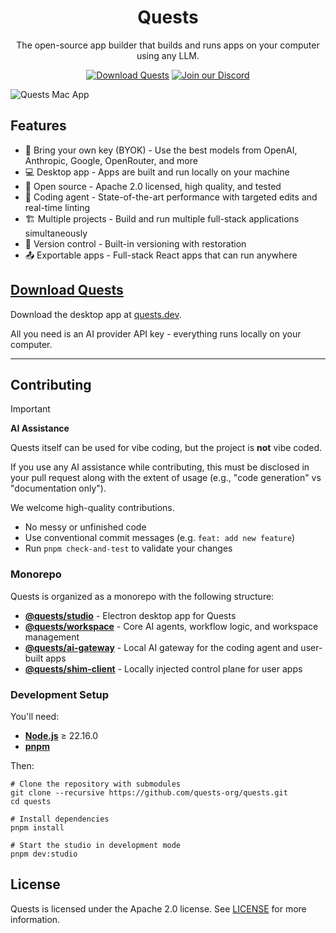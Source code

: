 <h1 align="center">Quests</h1>

<p align="center">
  The open-source app builder that builds and runs apps on your computer using any LLM.
</p>

<p align="center">
  <a href="https://quests.dev?ref=github-readme-quests"><img src="https://img.shields.io/badge/Download%20Quests-0e4bbd?logo=data:image/svg+xml;base64,PHN2ZyB3aWR0aD0iMjQiIGhlaWdodD0iMjQiIHZpZXdCb3g9IjAgMCAyNCAyNCIgZmlsbD0ibm9uZSIgeG1sbnM9Imh0dHA6Ly93d3cudzMub3JnLzIwMDAvc3ZnIj4KPHBhdGggZD0iTTEyIDV2MTRtNy03LTcgNy03LTciIHN0cm9rZT0id2hpdGUiIHN0cm9rZS13aWR0aD0iMiIgc3Ryb2tlLWxpbmVjYXA9InJvdW5kIiBzdHJva2UtbGluZWpvaW49InJvdW5kIi8+Cjwvc3ZnPg==&logoColor=white" alt="Download Quests"></a>
  <a href="https://quests.dev/discord"><img src="https://img.shields.io/badge/Join%20our%20Discord-5865f2?logo=discord&logoColor=white" alt="Join our Discord"></a>
</p>

![Quests Mac App](.github/assets/mac-app-1.png)

## Features

- 🔗 Bring your own key (BYOK) - Use the best models from OpenAI, Anthropic, Google, OpenRouter, and more
- 💻 Desktop app - Apps are built and run locally on your machine
- 🌟 Open source - Apache 2.0 licensed, high quality, and tested
- 🤖 Coding agent - State-of-the-art performance with targeted edits and real-time linting
- 🏗️ Multiple projects - Build and run multiple full-stack applications simultaneously
- 📂 Version control - Built-in versioning with restoration
- 📤 Exportable apps - Full-stack React apps that can run anywhere

## [Download Quests](https://quests.dev)

Download the desktop app at [quests.dev](https://quests.dev).

All you need is an AI provider API key - everything runs locally on your computer.

---

## Contributing

> [!IMPORTANT]
> **AI Assistance**
>
> Quests itself can be used for vibe coding, but the project is **not** vibe coded.
>
> If you use any AI assistance while contributing, this must be disclosed in your pull request along with the extent of usage (e.g., "code generation" vs "documentation only").

We welcome high-quality contributions.

- No messy or unfinished code
- Use conventional commit messages (e.g. `feat: add new feature`)
- Run `pnpm check-and-test` to validate your changes

### Monorepo

Quests is organized as a monorepo with the following structure:

- **[@quests/studio](./apps/studio/)** - Electron desktop app for Quests
- **[@quests/workspace](./packages/workspace/)** - Core AI agents, workflow logic, and workspace management
- **[@quests/ai-gateway](./packages/ai-gateway/)** - Local AI gateway for the coding agent and user-built apps
- **[@quests/shim-client](./packages/shim-client/)** - Locally injected control plane for user apps

### Development Setup

You'll need:

- **[Node.js](https://nodejs.org/)** ≥ 22.16.0
- **[pnpm](https://pnpm.io/)**

Then:

```shell
# Clone the repository with submodules
git clone --recursive https://github.com/quests-org/quests.git
cd quests

# Install dependencies
pnpm install

# Start the studio in development mode
pnpm dev:studio
```

## License

Quests is licensed under the Apache 2.0 license. See [LICENSE](./LICENSE) for more information.
